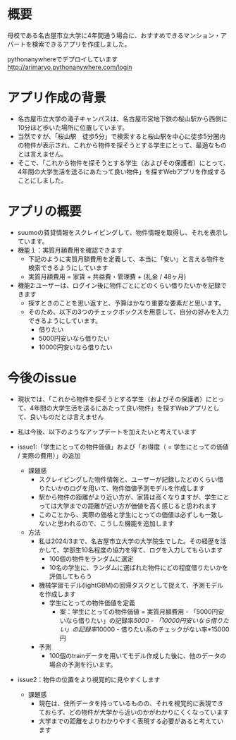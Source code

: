 # 概要
母校である名古屋市立大学に4年間通う場合に、おすすめできるマンション・アパートを検索できるアプリを作成しました。

pythonanywhereでデプロイしています
http://arimaryo.pythonanywhere.com/login


# アプリ作成の背景
- 名古屋市立大学の滝子キャンパスは、名古屋市営地下鉄の桜山駅から西側に10分ほど歩いた場所に位置しています。
- 当然ですが、「桜山駅　徒歩5分」で検索すると桜山駅を中心に徒歩5分圏内の物件が表示され、これから物件を探そうとする学生にとって、最適なものとは言えません。
- そこで、「これから物件を探そうとする学生（およびその保護者）にとって、4年間の大学生活を送るにあたって良い物件」を探すWebアプリを作成することにしました。

# アプリの概要
- suumoの賃貸情報をスクレイピングして、物件情報を取得し、それを表示しています。
- 機能１：実質月額費用を確認できます
  - 下記のように実質月額費用を定義して、本当に「安い」と言える物件を検索できるようにしています  
  - 実質月額費用 = 家賃 + 共益費・管理費 + (礼金 / 48ヶ月)
- 機能2:ユーザーは、ログイン後に物件ごとにどのくらい借りたいかを記録できます
  - 探すときのことを思い返すと、予算はかなり重要な要素だと思います。
  - そのため、以下の3つのチェックボックスを用意して、自分の好みを入力できるようにしています。  
    - 借りたい
    - 5000円安いなら借りたい
    - 10000円安いなら借りたい
   
# 今後のissue
- 現状では、「これから物件を探そうとする学生（およびその保護者）にとって、4年間の大学生活を送るにあたって良い物件」を探すWebアプリとして、良いものだとは言えません
- 私は今後、以下のようなアップデートを加えたいと考えています

- issue1:「学生にとっての物件価値」および「お得度（ = 学生にとっての価値 / 実際の費用）」の追加
  - 課題感
    - スクレイピングした物件情報と、ユーザーが記録したどのくらい借りたいかのログを用いて、物件価値予測モデルを作成します
    - 駅から物件の距離がより近い方が、家賃は高くなりますが、学生にとっては大学までの距離が近い方が価値を高く感じると思われます
    - このことから、実際の価格と学生にとっての価値は必ずしも一致しないと思われるので、こうした機能を追加します
  - 方法
    - 私は2024/3まで、名古屋市立大学の大学院生でした。その経歴を活かして、学部生10名程度の協力を得て、ログを入力してもらいます
      - 100個の物件をランダムに選定
      - 10名の学生に、ランダムに選ばれた物件にどの程度借りたいかを評価してもらう 
    - 機械学習モデル(lightGBM)の回帰タスクとして捉えて、予測モデルを作成します
      - 学生にとっての物件価値を定義
        - 案：学生にとっての物件価値 = 実質月額費用 - 「5000円安いなら借りたい」の記録率*5000 - 「10000円安いなら借りたい」の記録率*10000 - 借りたい系のチェックがない率*15000円
    - 予測
      - 100個のtrainデータを用いてモデル作成した後に、他のデータの場合の予測を行います。
- issue2：物件の位置をより視覚的に見やすくします
  - 課題感
    - 現在は、住所データを持っているものの、それを視覚的に表現できておらず、どの物件が大学から近いのかがわかりにくくなっています
    - 大学までの距離をよりわかりやすく表現する必要があると考えています  
